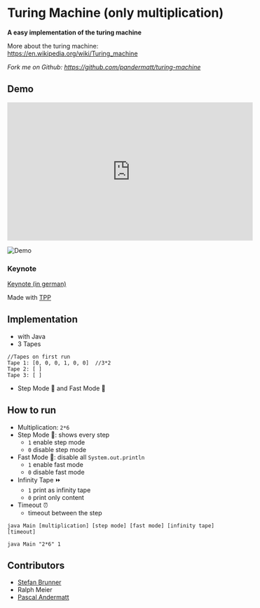 # Turing Machine (only multiplication)

**A easy implementation of the turing machine**

More about the turing machine: <https://en.wikipedia.org/wiki/Turing_machine>

*Fork me on Github: <https://github.com/pandermatt/turing-machine>*

## Demo

<iframe width="560" height="315" src="https://www.youtube.com/embed/aHOqqASOnk4" frameborder="0" gesture="media" allowfullscreen></iframe>

![Demo](demo.gif)

### Keynote

[Keynote (in german)](https://github.com/pandermatt/turing-machine/blob/master/keynote.tpp)

Made with [TPP](https://github.com/cbbrowne/tpp)

## Implementation

* with Java
* 3 Tapes
```
//Tapes on first run
Tape 1: [0, 0, 0, 1, 0, 0]  //3*2
Tape 2: [ ]
Tape 3: [ ]
```
* Step Mode 🐢  and Fast Mode 🐇

## How to run

- Multiplication: `2*6`
- Step Mode 🐢: shows every step 
    - `1` enable step mode
    - `0` disable step mode
- Fast Mode 🐇: disable all `System.out.println`
    - `1` enable fast mode
    - `0` disable fast mode
- Infinity Tape ⏩
    - `1` print as infinity tape
    - `0` print only content
- Timeout ⏰
    - timeout between the step
```
java Main [multiplication] [step mode] [fast mode] [infinity tape] [timeout]

java Main "2*6" 1
```

## Contributors

- [Stefan Brunner](https://github.com/thecoder95)
- Ralph Meier
- [Pascal Andermatt](https://github.com/pandermatt)
